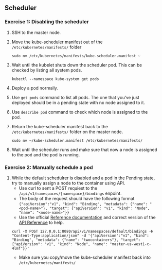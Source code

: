 ## Scheduler

### Exercise 1:  Disabling the scheduler

1. SSH to the master node.

1. Move the kube-scheduler manifest out of the `/etc/kubernetes/manifests/` folder
    ```
    sudo mv /etc/kubernetes/manifests/kube-scheduler.manifest ~
    ```
1. Wait until the kubelet shuts down the scheduler pod. This can be checked by listing all system pods.
    ```
    kubectl --namespace kube-system get pods
    ```

1. Deploy a pod normally.

1. Use `get pods` command to list all pods. The one that you've just deployed should be in a pending state with no node assigned to it.

1. Use `describe pod` command to check which node is assigned to the pod.

1. Return the kube-scheduler manifest back to the `/etc/kubernetes/manifests/` folder on the master node.
    ```
    sudo mv ~/kube-scheduler.manifest /etc/kubernetes/manifests/
    ```

1. Wait until the scheduler runs and make sure that now a node is assigned to the pod and the pod is running.


### Exercise 2: Manually schedule a pod 

1. While the default schedulrer is disabled and a pod in the Pending state, try to manually assign a node to the container using API.
    * Use curl to sent a POST requiest to the `/api/v1/namespaces/{namespace}/bindings` enpoint. 
    * The body of the request should have the following format `{"apiVersion":"v1", "kind": "Binding", "metadata": {"name": "<pod-name>"}, "target": {"apiVersion": "v1", "kind": "Node", "name": "<node-name>"}}`
    * Use the official [Reference documentation](https://kubernetes.io/docs/reference/) and correct version of the [API Reference](https://v1-9.docs.kubernetes.io/docs/reference/generated/kubernetes-api/v1.9/#binding-v1-core) to help.  
    ```
    curl -X POST 127.0.0.1:8080/api/v1/namespaces/default/bindings -H "Content-Type:application/json" -d '{"apiVersion":"v1", "kind": "Binding", "metadata": {"name": "twocontainers"}, "target": {"apiVersion": "v1", "kind": "Node", "name": "master-us-west1-c-4lmf"}}'
    ```
    * Make sure you copy/move the kube-scheduler manifest back into `/etc/kubernetes/manifests/`


